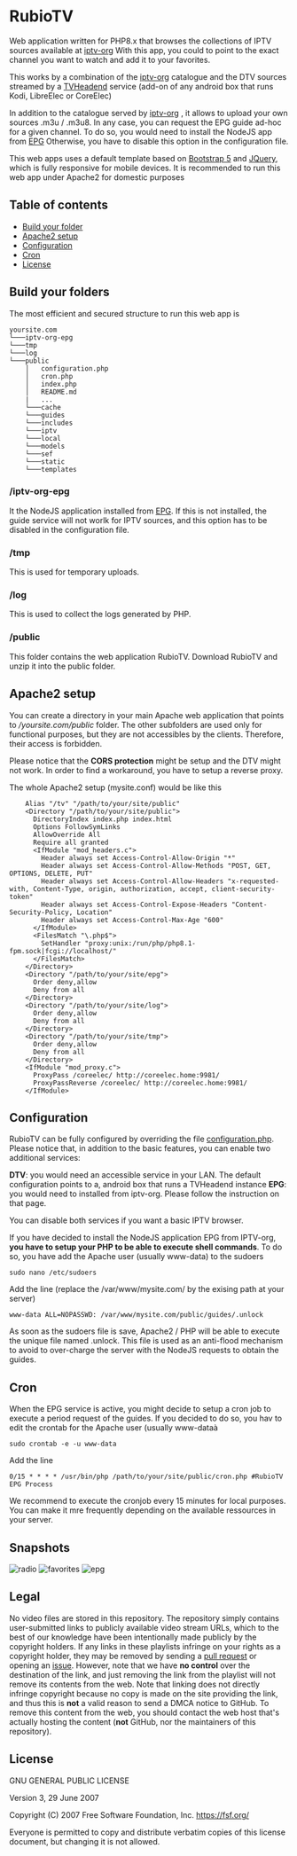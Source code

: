 # RubioTV

Web application written for PHP8.x that browses the collections of IPTV sources available at [iptv-org](https://github.com/iptv-org/iptv)
With this app, you could to point to the exact channel you want to watch and add it to your favorites.

This works by a combination of the [iptv-org](https://github.com/iptv-org/iptv) catalogue and the DTV sources streamed by a [TVHeadend]( https://github.com/tvheadend) service (add-on of any android box that runs Kodi, LibreElec or CoreElec)

In addition to the catalogue served by [iptv-org](https://github.com/iptv-org/iptv) , it allows to upload your own sources .m3u / .m3u8.
In any case, you can request the EPG guide ad-hoc for a given channel. To do so, you would need to install the NodeJS app from [EPG](https://github.com/iptv-org/epg)
Otherwise, you have to disable this option in the configuration file.

This web apps uses a default template based on [Bootstrap 5](https://getbootstrap.com) and [JQuery](https://jquery.com/), which is fully responsive for mobile devices.
It is recommended to run this web app under Apache2 for domestic purposes

## Table of contents

- [Build your folder](#build-your-folders)
- [Apache2 setup](#apache-setup)
- [Configuration](#configuration)
- [Cron](#cron)
- [License](#license)

## Build your folders

The most efficient and secured structure to run this web app is

```
yoursite.com 
└───iptv-org-epg
└───tmp
└───log
└───public
    │   configuration.php
    │   cron.php
    │   index.php
    │   README.md
    |   ...
    └───cache
    └───guides
    └───includes
    └───iptv
    └───local
    └───models
    └───sef
    └───static
    └───templates
```
### /iptv-org-epg 

It the NodeJS application installed from [EPG](https://github.com/iptv-org/epg).
If this is not installed, the guide service will not worlk for IPTV sources, and this option has to be disabled in the configuration file.

### /tmp

This is used for temporary uploads.

### /log

This is used to collect the logs generated by PHP.

### /public
This folder contains the web application RubioTV.
Download RubioTV and unzip it into the public folder.

## Apache2 setup

You can create a directory in your main Apache web application that points to */yoursite.com/public* folder.
The other subfolders are used only for functional purposes, but they are not accessibles by the clients. 
Therefore, their access is forbidden.

Please notice that the **CORS protection** might be setup and the DTV might not work.
In order to find a workaround, you have to setup a reverse proxy.

The whole Apache2 setup (mysite.conf) would be like this
```
    Alias "/tv" "/path/to/your/site/public"
    <Directory "/path/to/your/site/public">  
      DirectoryIndex index.php index.html
      Options FollowSymLinks
      AllowOverride All
      Require all granted            
      <IfModule "mod_headers.c">        
        Header always set Access-Control-Allow-Origin "*"
        Header always set Access-Control-Allow-Methods "POST, GET, OPTIONS, DELETE, PUT"
        Header always set Access-Control-Allow-Headers "x-requested-with, Content-Type, origin, authorization, accept, client-security-token"
        Header always set Access-Control-Expose-Headers "Content-Security-Policy, Location"
        Header always set Access-Control-Max-Age "600"        
      </IfModule>        
      <FilesMatch "\.php$">
        SetHandler "proxy:unix:/run/php/php8.1-fpm.sock|fcgi://localhost/"
      </FilesMatch>        
    </Directory>
    <Directory "/path/to/your/site/epg"> 
      Order deny,allow
      Deny from all
    </Directory>
    <Directory "/path/to/your/site/log"> 
      Order deny,allow
      Deny from all
    </Directory>
    <Directory "/path/to/your/site/tmp"> 
      Order deny,allow
      Deny from all
    </Directory>
    <IfModule "mod_proxy.c">   
      ProxyPass /coreelec/ http://coreelec.home:9981/
      ProxyPassReverse /coreelec/ http://coreelec.home:9981/      
    </IfModule>  
```
## Configuration

RubioTV can be fully configured by overriding the file [configuration.php](https://github.com/RubioApps/RubioTV/blob/main/configuration.php).
Please notice that, in addition to the basic features, you can enable two additional services:

__DTV__: you would need an accessible service in your LAN. The default configuration points to a, android box that runs a TVHeadend instance
__EPG__: you would need to installed from iptv-org. Please follow the instruction on that page.

You can disable both services if you want a basic IPTV browser.

If you have decided to install the NodeJS application EPG from IPTV-org, **you have to setup your PHP to be able to execute shell commands**.
To do so, you have add the Apache user (usually www-data) to the sudoers

```
sudo nano /etc/sudoers
```
Add the line (replace the /var/www/mysite.com/ by the exising path at your server)
```
www-data ALL=NOPASSWD: /var/www/mysite.com/public/guides/.unlock
```
As soon as the sudoers file is save, Apache2 / PHP will be able to execute the unique file named .unlock.
This file is used as an anti-flood mechanism to avoid to over-charge the server with the NodeJS requests to obtain the guides.

## Cron
When the EPG service is active, you might decide to setup a cron job to execute a period request of the guides.
If you decided to do so, you hav to edit the crontab for the Apache user (usually www-dataà
```
sudo crontab -e -u www-data
```

Add the line
```
0/15 * * * * /usr/bin/php /path/to/your/site/public/cron.php #RubioTV EPG Process
```
We recommend to execute the cronjob every 15 minutes for local purposes. You can make it mre frequently depending on the available ressources in your server.

## Snapshots
![radio](https://github.com/user-attachments/assets/b5b151d1-4012-45bc-b04a-f9c9c7e54486)
![favorites](https://github.com/user-attachments/assets/20dcbb2a-046e-4157-abc4-769a1677a895)
![epg](https://github.com/user-attachments/assets/c93ae473-9207-40f4-83c3-355272073064)

## Legal

No video files are stored in this repository. The repository simply contains user-submitted links to publicly available video stream URLs, which to the best of our knowledge have been intentionally made publicly by the copyright holders. If any links in these playlists infringe on your rights as a copyright holder, they may be removed by sending a [pull request](https://github.com/RubioApps/RubioTV/pulls) or opening an [issue](https://github.com//RubioApps/RubioTV/issues/new?assignees=freearhey&labels=removal+request&template=--removal-request.yml&title=Remove%3A+). However, note that we have **no control** over the destination of the link, and just removing the link from the playlist will not remove its contents from the web. Note that linking does not directly infringe copyright because no copy is made on the site providing the link, and thus this is **not** a valid reason to send a DMCA notice to GitHub. To remove this content from the web, you should contact the web host that's actually hosting the content (**not** GitHub, nor the maintainers of this repository).

## License

GNU GENERAL PUBLIC LICENSE

Version 3, 29 June 2007

Copyright (C) 2007 Free Software Foundation, Inc.
<https://fsf.org/>

Everyone is permitted to copy and distribute verbatim copies of this
license document, but changing it is not allowed.
